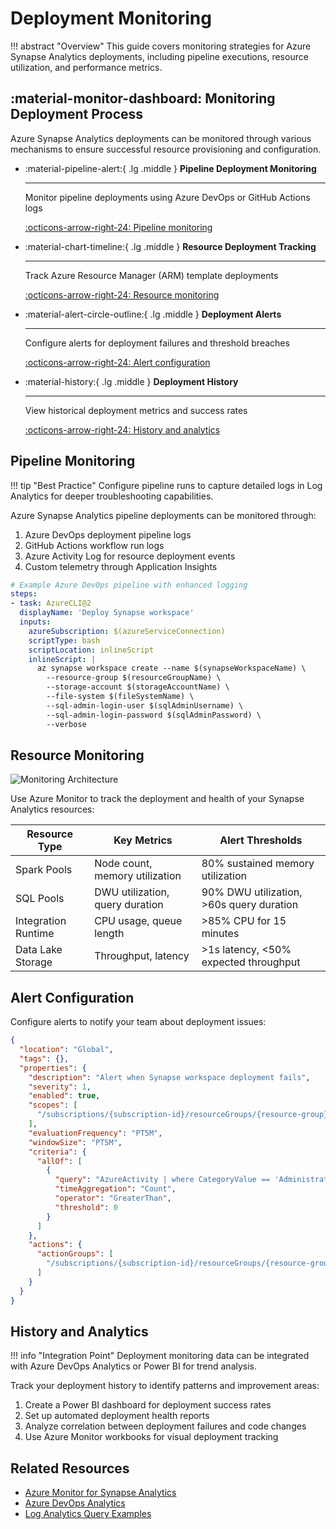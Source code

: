 # Deployment Monitoring

!!! abstract "Overview"
    This guide covers monitoring strategies for Azure Synapse Analytics deployments, including pipeline executions, resource utilization, and performance metrics.

## :material-monitor-dashboard: Monitoring Deployment Process

Azure Synapse Analytics deployments can be monitored through various mechanisms to ensure successful resource provisioning and configuration.

<div class="grid cards" markdown>

- :material-pipeline-alert:{ .lg .middle } __Pipeline Deployment Monitoring__

    ---
    
    Monitor pipeline deployments using Azure DevOps or GitHub Actions logs
    
    [:octicons-arrow-right-24: Pipeline monitoring](#pipeline-monitoring)

- :material-chart-timeline:{ .lg .middle } __Resource Deployment Tracking__

    ---
    
    Track Azure Resource Manager (ARM) template deployments
    
    [:octicons-arrow-right-24: Resource monitoring](#resource-monitoring)

- :material-alert-circle-outline:{ .lg .middle } __Deployment Alerts__

    ---
    
    Configure alerts for deployment failures and threshold breaches
    
    [:octicons-arrow-right-24: Alert configuration](#alert-configuration)

- :material-history:{ .lg .middle } __Deployment History__

    ---
    
    View historical deployment metrics and success rates
    
    [:octicons-arrow-right-24: History and analytics](#history-and-analytics)

</div>

## Pipeline Monitoring

!!! tip "Best Practice"
    Configure pipeline runs to capture detailed logs in Log Analytics for deeper troubleshooting capabilities.

Azure Synapse Analytics pipeline deployments can be monitored through:

1. Azure DevOps deployment pipeline logs
2. GitHub Actions workflow run logs
3. Azure Activity Log for resource deployment events
4. Custom telemetry through Application Insights

```yaml
# Example Azure DevOps pipeline with enhanced logging
steps:
- task: AzureCLI@2
  displayName: 'Deploy Synapse workspace'
  inputs:
    azureSubscription: $(azureServiceConnection)
    scriptType: bash
    scriptLocation: inlineScript
    inlineScript: |
      az synapse workspace create --name $(synapseWorkspaceName) \
        --resource-group $(resourceGroupName) \
        --storage-account $(storageAccountName) \
        --file-system $(fileSystemName) \
        --sql-admin-login-user $(sqlAdminUsername) \
        --sql-admin-login-password $(sqlAdminPassword) \
        --verbose
```

## Resource Monitoring

![Monitoring Architecture](../images/monitoring-architecture.png)

Use Azure Monitor to track the deployment and health of your Synapse Analytics resources:

| Resource Type | Key Metrics | Alert Thresholds |
|---------------|-------------|------------------|
| Spark Pools   | Node count, memory utilization | 80% sustained memory utilization |
| SQL Pools     | DWU utilization, query duration | 90% DWU utilization, >60s query duration |
| Integration Runtime | CPU usage, queue length | >85% CPU for 15 minutes |
| Data Lake Storage | Throughput, latency | >1s latency, <50% expected throughput |

## Alert Configuration

Configure alerts to notify your team about deployment issues:

```json
{
  "location": "Global",
  "tags": {},
  "properties": {
    "description": "Alert when Synapse workspace deployment fails",
    "severity": 1,
    "enabled": true,
    "scopes": [
      "/subscriptions/{subscription-id}/resourceGroups/{resource-group}/providers/Microsoft.Synapse/workspaces/{workspace-name}"
    ],
    "evaluationFrequency": "PT5M",
    "windowSize": "PT5M",
    "criteria": {
      "allOf": [
        {
          "query": "AzureActivity | where CategoryValue == 'Administrative' and Level == 'Error'",
          "timeAggregation": "Count",
          "operator": "GreaterThan",
          "threshold": 0
        }
      ]
    },
    "actions": {
      "actionGroups": [
        "/subscriptions/{subscription-id}/resourceGroups/{resource-group}/providers/microsoft.insights/actionGroups/{action-group-name}"
      ]
    }
  }
}
```

## History and Analytics

!!! info "Integration Point"
    Deployment monitoring data can be integrated with Azure DevOps Analytics or Power BI for trend analysis.

Track your deployment history to identify patterns and improvement areas:

1. Create a Power BI dashboard for deployment success rates
2. Set up automated deployment health reports
3. Analyze correlation between deployment failures and code changes
4. Use Azure Monitor workbooks for visual deployment tracking

## Related Resources

- [Azure Monitor for Synapse Analytics](https://learn.microsoft.com/en-us/azure/synapse-analytics/monitoring/monitor-azure-synapse-analytics-using-azure-monitor)
- [Azure DevOps Analytics](https://learn.microsoft.com/en-us/azure/devops/report/powerbi/overview?view=azure-devops)
- [Log Analytics Query Examples](https://learn.microsoft.com/en-us/azure/azure-monitor/logs/log-analytics-tutorial)
